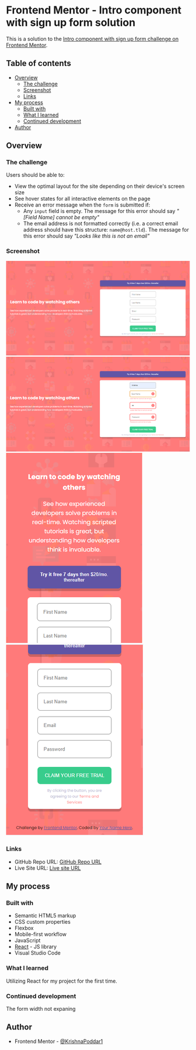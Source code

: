 # Frontend Mentor - Intro component with sign up form solution

This is a solution to the [Intro component with sign up form challenge on Frontend Mentor](https://www.frontendmentor.io/challenges/intro-component-with-signup-form-5cf91bd49edda32581d28fd1).

## Table of contents

- [Overview](#overview)
  - [The challenge](#the-challenge)
  - [Screenshot](#screenshot)
  - [Links](#links)
- [My process](#my-process)
  - [Built with](#built-with)
  - [What I learned](#what-i-learned)
  - [Continued development](#continued-development)
- [Author](#author)

## Overview

### The challenge

Users should be able to:

- View the optimal layout for the site depending on their device's screen size
- See hover states for all interactive elements on the page
- Receive an error message when the `form` is submitted if:
  - Any `input` field is empty. The message for this error should say *"[Field Name] cannot be empty"*
  - The email address is not formatted correctly (i.e. a correct email address should have this structure: `name@host.tld`). The message for this error should say *"Looks like this is not an email"*

### Screenshot

![Desktop View](output/DesktopView.PNG)
![Error View](output/ErrorView.PNG)
![Mobile View](output/MobileView.PNG)
![Mobile View1](output/MobileView1.PNG)

### Links

- GitHub Repo URL: [GitHub Repo URL](https://github.com/KrishnaPoddar1/SignUpForm.git)
- Live Site URL: [Live site URL](https://krishnapoddar1.github.io/SignUpForm/)

## My process

### Built with

- Semantic HTML5 markup
- CSS custom properties
- Flexbox
- Mobile-first workflow
- JavaScript
- [React](https://reactjs.org/) - JS library
- Visual Studio Code

### What I learned

Utilizing React for my project for the first time.

### Continued development

The form width not expaning

## Author

- Frontend Mentor - [@KrishnaPoddar1](https://www.frontendmentor.io/profile/KrishnaPoddar1)
